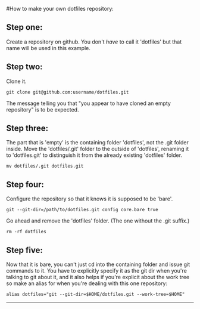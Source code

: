 #How to make your own dotfiles repository:

## Step one:

Create a repository on github. You don't *have* to call it 'dotfiles'
but that name will be used in this example.

## Step two:

Clone it. 
    
    git clone git@github.com:username/dotfiles.git

The message telling you that "you appear to have cloned an empty
repository" is to be expected.

## Step three:

The part that is 'empty' is the containing folder 'dotfiles', not the
.git folder inside. Move the 'dotfiles/.git' folder to the outside of
'dotfiles', renaming it to 'dotfiles.git' to distinguish it from the
already existing 'dotfiles' folder. 

    mv dotfiles/.git dotfiles.git

## Step four:

Configure the repository so that it knows it is supposed to be 'bare'.

    git --git-dir=/path/to/dotfiles.git config core.bare true


Go ahead and remove the 'dotfiles' folder. (The one without the .git
suffix.)

    rm -rf dotfiles

## Step five:

Now that it is bare, you can't just cd into the containing folder and
issue git commands to it. You have to explicitly specify it as the git
dir when you're talking to git about it, and it also helps if you're
explicit about the work tree so make an alias for when you're dealing
with this one repository:

    alias dotfiles="git --git-dir=$HOME/dotfiles.git --work-tree=$HOME"

---


